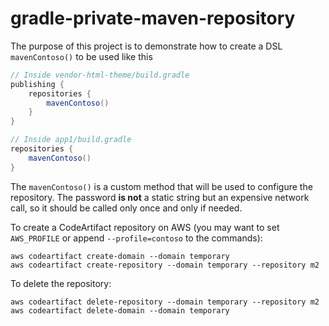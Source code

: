 # gradle-private-maven-repository

The purpose of this project is to demonstrate how to create a DSL `mavenContoso()` to be used like this

```groovy
// Inside vendor-html-theme/build.gradle
publishing {
    repositories {
        mavenContoso()
    }
}

// Inside app1/build.gradle
repositories {
    mavenContoso()
}
```

The `mavenContoso()` is a custom method that will be used to configure the repository. The password **is not**
a static string but an expensive network call, so it should be called only once and only if needed.

To create a CodeArtifact repository on AWS (you may want to set `AWS_PROFILE` or append `--profile=contoso` to the commands):
```shell
aws codeartifact create-domain --domain temporary
aws codeartifact create-repository --domain temporary --repository m2
```

To delete the repository:
```shell
aws codeartifact delete-repository --domain temporary --repository m2
aws codeartifact delete-domain --domain temporary
```